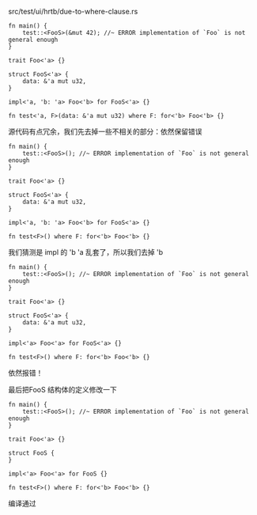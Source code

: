 src/test/ui/hrtb/due-to-where-clause.rs

```
fn main() {
    test::<FooS>(&mut 42); //~ ERROR implementation of `Foo` is not general enough
}

trait Foo<'a> {}

struct FooS<'a> {
    data: &'a mut u32,
}

impl<'a, 'b: 'a> Foo<'b> for FooS<'a> {}

fn test<'a, F>(data: &'a mut u32) where F: for<'b> Foo<'b> {}
```

源代码有点冗余，我们先去掉一些不相关的部分：依然保留错误

```
fn main() {
    test::<FooS>(); //~ ERROR implementation of `Foo` is not general enough
}

trait Foo<'a> {}

struct FooS<'a> {
    data: &'a mut u32,
}

impl<'a, 'b: 'a> Foo<'b> for FooS<'a> {}

fn test<F>() where F: for<'b> Foo<'b> {}
```

我们猜测是 impl 的 'b 'a 乱套了，所以我们去掉 'b

```
fn main() {
    test::<FooS>(); //~ ERROR implementation of `Foo` is not general enough
}

trait Foo<'a> {}

struct FooS<'a> {
    data: &'a mut u32,
}

impl<'a> Foo<'a> for FooS<'a> {}

fn test<F>() where F: for<'b> Foo<'b> {}
```
依然报错！

最后把FooS 结构体的定义修改一下


```
fn main() {
    test::<FooS>(); //~ ERROR implementation of `Foo` is not general enough
}

trait Foo<'a> {}

struct FooS {
}

impl<'a> Foo<'a> for FooS {}

fn test<F>() where F: for<'b> Foo<'b> {}
```

编译通过
